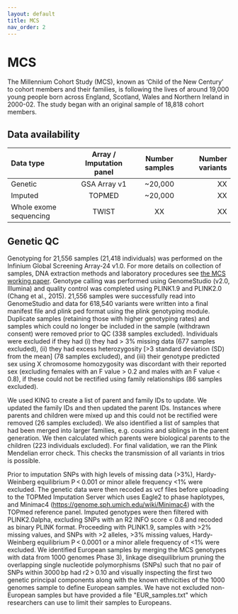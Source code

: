 ```yaml
---
layout: default
title: MCS
nav_order: 2
---
```


# **MCS**

The Millennium Cohort Study (MCS), known as ‘Child of the New Century’ to cohort members and their families, is following the lives of around 19,000 young people born across England, Scotland, Wales and Northern Ireland in 2000-02. The study began with an original sample of 18,818 cohort members. 

## Data availability 

| Data type       | Array / Imputation panel      |Number samples | Number variants  |
| :---            |    :----:   |    :----:     |     ---:   |        
| Genetic         | GSA Array v1   | ~20,000          | XX    |  
| Imputed        | TOPMED   | ~20,000          | XX    |  
| Whole exome sequencing| TWIST  | XX           | XX       |


## Genetic QC

Genotyping for 21,556 samples (21,418 individuals) was performed on the Infinium Global Screening Array-24 v1.0. For more details on collection of samples, DNA extraction methods and laboratory procedures see [the MCS working paper](https://cls.ucl.ac.uk/wp-content/uploads/2020/08/CLS-working-paper-2020-7-Collection-of-DNA-samples-and-genetic-data-at-scale-in-the-UK-Millennium-Cohort-Study.pdf).  Genotype calling was performed using GenomeStudio (v2.0, Illumina) and quality control was completed using PLINK1.9 and PLINK2.0 (Chang et al., 2015). 21,556 samples were successfully read into GenomeStudio and data for 618,540 variants were written into a final manifest file and plink ped format using the plink genotyping module. Duplicate samples (retaining those with higher genotyping rates) and samples which could no longer be included in the sample (withdrawn consent) were removed prior to QC (338 samples excluded). Individuals were excluded if they had (i) they had > 3% missing data (677 samples excluded), (ii) they had excess heterozygosity [>3 standard deviation (SD) from the mean] (78 samples excluded), and (iii) their genotype predicted sex using X chromosome homozygosity was discordant with their reported sex (excluding females with an F value > 0.2 and males with an F value < 0.8), if these could not be rectified using family relationships (86 samples excluded). 

We used KING to create a list of parent and family IDs to update. We updated the family IDs and then updated the parent IDs. Instances where parents and children were mixed up and this could not be rectified were removed (26 samples excluded). We also identified a list of samples that had been merged into larger families, e.g. cousins and siblings in the parent generation. We then calculated which parents were biological parents to the children (223 individuals excluded). For final validation, we ran the Plink Mendelian error check. This checks the transmission of all variants in trios is possible.

Prior to imputation SNPs with high levels of missing data (>3%), Hardy-Weinberg equilibrium P < 0.001 or minor allele frequency <1% were excluded. The genetic data were then recoded as vcf files before uploading to the TOPMed Imputation Server which uses Eagle2 to phase haplotypes, and Minimac4 (https://genome.sph.umich.edu/wiki/Minimac4) with the TOPmed reference panel. Imputed genotypes were then filtered with PLINK2.0alpha, excluding SNPs with an R2 INFO score < 0.8 and recoded as binary PLINK format. Proceeding with PLINK1.9, samples with >2% missing values, and SNPs with >2 alleles, >3% missing values, Hardy-Weinberg equilibrium P < 0.0001 or a minor allele frequency of <1% were excluded. We identified European samples by merging the MCS genotypes with data from 1000 genomes Phase 3), linkage disequilibrium pruning the overlapping single nucleotide polymorphisms (SNPs) such that no pair of SNPs within 3000 bp had r2 > 0.10 and visually inspecting the first two genetic principal components along with the known ethnicities of the 1000 genomes sample to define European samples. We have not excluded non-European samples but have provided a file "EUR_samples.txt" which researchers can use to limit their samples to Europeans. 


